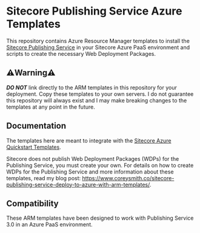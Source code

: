 # Sitecore Publishing Service Azure Templates

This repository contains Azure Resource Manager templates to install the [Sitecore Publishing Service][1] in your Sitecore Azure PaaS environment and scripts to create the necessary Web Deployment Packages.

## ⚠️Warning⚠️

_**DO NOT**_ link directly to the ARM templates in this repository for your deployment. Copy these templates to your own servers. I do not guarantee this repository will always exist and I may make breaking changes to the templates at any point in the future.

## Documentation

The templates here are meant to integrate with the [Sitecore Azure Quickstart Templates][2].

Sitecore does not publish Web Deployment Packages (WDPs) for the Publishing Service, you must create your own. For details on how to create WDPs for the Publishing Service and more information about these templates, read my blog post: <https://www.coreysmith.co/sitecore-publishing-service-deploy-to-azure-with-arm-templates/>.

## Compatibility

These ARM templates have been designed to work with Publishing Service 3.0 in an Azure PaaS environment.

[1]: https://dev.sitecore.net/Downloads/Sitecore_Publishing_Service.aspx
[2]: https://github.com/Sitecore/Sitecore-Azure-Quickstart-Templates
